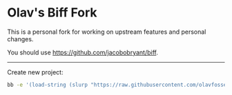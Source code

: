 # Olav's Biff Fork
This is a personal fork for working on upstream features and
personal changes.

You should use https://github.com/jacobobryant/biff.

---

Create new project:

```bash
bb -e '(load-string (slurp "https://raw.githubusercontent.com/olavfosse/biff/master/new-project.clj"))'
```
